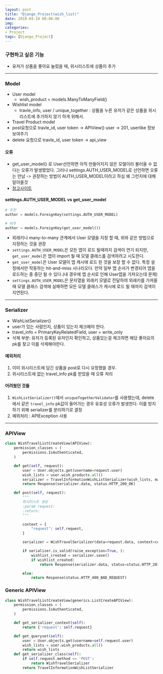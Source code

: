 ```yaml
---
layout: post
title: "Django_Project(wish_list)"
date: 2018-04-10 00:00:00
img:
categories:
- Project
tags: [Django_Project]
---
```


### 구현하고 싶은 기능
- 유저가 상품을 좋아요 눌렀을 때, 위시리스트에 상품이 추가

---

### Model
- User model
  - wish_product = models.ManyToManyField()
- Wishlist model
  - travle_info, user / unique_together : 상품을 누른 유저가 같은 상품을 위시 리스트에 추가하지 않기 하게 위해서.
- Travel Product model
- post요청으로 travle_id, user token -> APIView() user  -> 201, userlike 정보 보여주기
- delete 요청으로 travle_id, user token -> api_view

#### 오류
- get_user_model() 로 User선언하면 아직 만들어지지 않은 모델이라 불러올 수 없다는 오류가 발생했었다. 그러나 settings.AUTH_USER_MODEL로 선언하면 오류는 안남 ->  권장하는 방법이 AUTH_USER_MODEL이라고 하심 왜 그런지에 대해 알아올것
- [참고사이트](https://stackoverflow.com/questions/38203301/django-core-exceptions-improperlyconfigured-auth-user-model-refers-to-model-au)

#### settings.AUTH_USER_MODEL vs get_user_model
```py
# 추천
author = models.ForeignKey(settings.AUTH_USER_MODEL)

# 비추
author = models.ForeignKey(get_user_model())
```
- 외래키나 many-to-many 관계에서 User 모델을 지정 할 때, 위와 같은 방법으로 지정하는 것을 권장
- `settings.AUTH_USER_MODEL`은 모든 앱이 로드 될때까지 검색이 연기 되지만, `get_user_model`은 앱이 import 될 때 모델 클래스를 검색하려고 시도한다.
- `get_user_model`은 User 모델이 앱 캐시에 로드 된 것을 보장 할 수 없다. 특정 설정에서만 작동하는 hit-and-miss 시나리오다. 만약 일부 앱 순서가 변경되어 앱을 로드하는 중 중단 될 수 있다.(내 경우에 앱 순서로 인해 User앱을 가져오는데 문제)
- `settings.AUTH_USER_MODEL`은 문자열을 외래키 모델로 전달하여 외래키를 가져올 때 모델 클래스 검색에 실패하면 모든 모델 클래스가 캐시에 로드 될 때까지 검색이 지연된다.

---

### Serializer
- WishListSerializer()
 - user가 있는 사람인지, 상품이 있는지 체크해야 한다.
 - travel_info = PrimaryKeyRelatedField, user = write_only
- 삭제 부분: 유저가 등록된 유저인지 확인하고, 상품있는걸 체크하면 해당 좋아요의 pk를 찾고 이를 삭제해야한다.

#### 예외처리
1. 이미 위시리스트에 담긴 상품을 post로 다시 요청했을 경우.
2. 위시리스트에 없는 travel_info pk를 받았을 때 오류 처리

#### 어려웠던 것들
1. `WishListSerializer()`에서 `uniqueTogetherValidator`를 사용했는데, delete에서 같은 `travel_info` pk값이 들어가는 경우 유효성 오류가 발생한다. 이를 방지하기 위해 serializer를 분리하기로 결정
2. 예외처리 : APIException 사용


----

### APIView

```py
class WishTravelListCreateView(APIView):
    permission_classes = (
        permissions.IsAuthenticated,
    )

    def get(self, request):
        user = User.objects.get(username=request.user)
        wish_lists = user.wish_products.all()
        serializer = TravelInformationWishListSerializer(wish_lists, many=True)
        return Response(serializer.data, status.HTTP_200_OK)

    def post(self, request):
        """
        위시리스트 생성
        :param request:
        :return:
        """

        context = {
            "request": self.request,
        }

        serializer = WishTravelSerializer(data=request.data, context=context)

        if serializer.is_valid(raise_exception=True, ):
            wishlist_created = serializer.save()
            if wishlist_created:
                return Response(serializer.data, status=status.HTTP_201_CREATED)

        else:
            return Response(status.HTTP_400_BAD_REQUEST)
```


### Generic APIView

```py
class WishTravelListCreateView(generics.ListCreateAPIView):
    permission_classes = (
        permissions.IsAuthenticated,
    )

    def get_serializer_context(self):
        return {'request': self.request}

    def get_queryset(self):
        user = User.objects.get(username=self.request.user)
        wish_lists = user.wish_products.all()
        return wish_lists
    def get_serializer_class(self):
        if self.request.method == 'POST':
            return WishTravelSerializer
        return TravelInformationWishListSerializer
```
